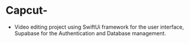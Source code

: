 # Capcut-

- Video editing project using SwiftUi framework for the user interface, Supabase for the Authentication and Database management.